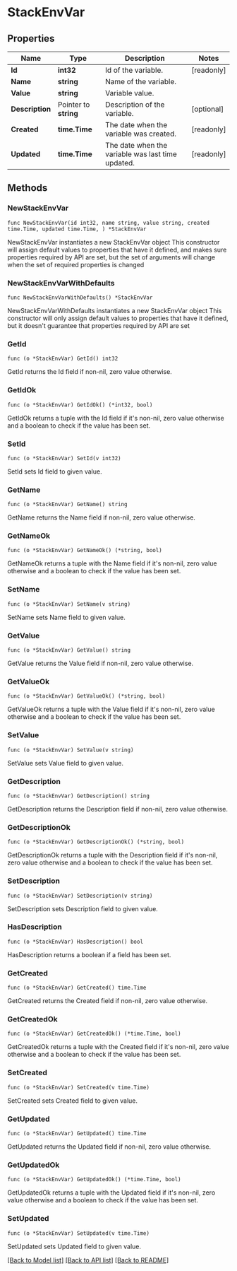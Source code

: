 # StackEnvVar

## Properties

Name | Type | Description | Notes
------------ | ------------- | ------------- | -------------
**Id** | **int32** | Id of the variable. | [readonly] 
**Name** | **string** | Name of the variable. | 
**Value** | **string** | Variable value. | 
**Description** | Pointer to **string** | Description of the variable. | [optional] 
**Created** | **time.Time** | The date when the variable was created. | [readonly] 
**Updated** | **time.Time** | The date when the variable was last time updated. | [readonly] 

## Methods

### NewStackEnvVar

`func NewStackEnvVar(id int32, name string, value string, created time.Time, updated time.Time, ) *StackEnvVar`

NewStackEnvVar instantiates a new StackEnvVar object
This constructor will assign default values to properties that have it defined,
and makes sure properties required by API are set, but the set of arguments
will change when the set of required properties is changed

### NewStackEnvVarWithDefaults

`func NewStackEnvVarWithDefaults() *StackEnvVar`

NewStackEnvVarWithDefaults instantiates a new StackEnvVar object
This constructor will only assign default values to properties that have it defined,
but it doesn't guarantee that properties required by API are set

### GetId

`func (o *StackEnvVar) GetId() int32`

GetId returns the Id field if non-nil, zero value otherwise.

### GetIdOk

`func (o *StackEnvVar) GetIdOk() (*int32, bool)`

GetIdOk returns a tuple with the Id field if it's non-nil, zero value otherwise
and a boolean to check if the value has been set.

### SetId

`func (o *StackEnvVar) SetId(v int32)`

SetId sets Id field to given value.


### GetName

`func (o *StackEnvVar) GetName() string`

GetName returns the Name field if non-nil, zero value otherwise.

### GetNameOk

`func (o *StackEnvVar) GetNameOk() (*string, bool)`

GetNameOk returns a tuple with the Name field if it's non-nil, zero value otherwise
and a boolean to check if the value has been set.

### SetName

`func (o *StackEnvVar) SetName(v string)`

SetName sets Name field to given value.


### GetValue

`func (o *StackEnvVar) GetValue() string`

GetValue returns the Value field if non-nil, zero value otherwise.

### GetValueOk

`func (o *StackEnvVar) GetValueOk() (*string, bool)`

GetValueOk returns a tuple with the Value field if it's non-nil, zero value otherwise
and a boolean to check if the value has been set.

### SetValue

`func (o *StackEnvVar) SetValue(v string)`

SetValue sets Value field to given value.


### GetDescription

`func (o *StackEnvVar) GetDescription() string`

GetDescription returns the Description field if non-nil, zero value otherwise.

### GetDescriptionOk

`func (o *StackEnvVar) GetDescriptionOk() (*string, bool)`

GetDescriptionOk returns a tuple with the Description field if it's non-nil, zero value otherwise
and a boolean to check if the value has been set.

### SetDescription

`func (o *StackEnvVar) SetDescription(v string)`

SetDescription sets Description field to given value.

### HasDescription

`func (o *StackEnvVar) HasDescription() bool`

HasDescription returns a boolean if a field has been set.

### GetCreated

`func (o *StackEnvVar) GetCreated() time.Time`

GetCreated returns the Created field if non-nil, zero value otherwise.

### GetCreatedOk

`func (o *StackEnvVar) GetCreatedOk() (*time.Time, bool)`

GetCreatedOk returns a tuple with the Created field if it's non-nil, zero value otherwise
and a boolean to check if the value has been set.

### SetCreated

`func (o *StackEnvVar) SetCreated(v time.Time)`

SetCreated sets Created field to given value.


### GetUpdated

`func (o *StackEnvVar) GetUpdated() time.Time`

GetUpdated returns the Updated field if non-nil, zero value otherwise.

### GetUpdatedOk

`func (o *StackEnvVar) GetUpdatedOk() (*time.Time, bool)`

GetUpdatedOk returns a tuple with the Updated field if it's non-nil, zero value otherwise
and a boolean to check if the value has been set.

### SetUpdated

`func (o *StackEnvVar) SetUpdated(v time.Time)`

SetUpdated sets Updated field to given value.



[[Back to Model list]](../README.md#documentation-for-models) [[Back to API list]](../README.md#documentation-for-api-endpoints) [[Back to README]](../README.md)


